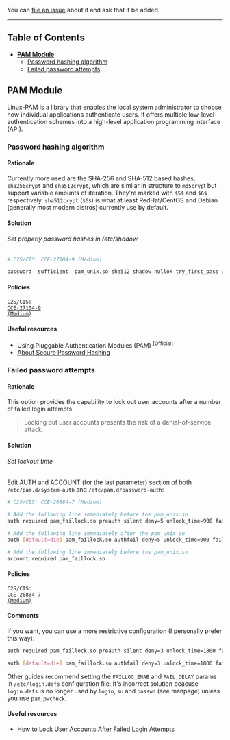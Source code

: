 You can [file an issue](https://github.com/trimstray/the-practical-linux-hardening-guide/issues) about it and ask that it be added.

---

## Table of Contents

- **[PAM Module](#pam-module)**
  * [Password hashing algorithm](#password-hashing-algorithm)
  * [Failed password attempts](#failed-password-attempts)

## PAM Module

Linux-PAM is a library that enables the local system administrator to choose how individual applications authenticate users. It offers multiple low-level authentication schemes into a high-level application programming interface (API).

### Password hashing algorithm

#### Rationale

Currently more used are the SHA-256 and SHA-512 based hashes, `sha256crypt` and `sha512crypt`, which are similar in structure to `md5cryp`t but support variable amounts of iteration. They're marked with `$5$` and `$6$` respectively. `sha512crypt` (`$6$`) is what at least RedHat/CentOS and Debian (generally most modern distros)  currently use by default.

#### Solution

###### Set properly password hashes in /etc/shadow

```bash
# C2S/CIS: CCE-27104-9 (Medium)

password  sufficient  pam_unix.so sha512 shadow nullok try_first_pass use_authtok
```

#### Policies

<code>C2S/CIS: <a href="https://static.open-scap.org/ssg-guides/ssg-rhel7-guide-C2S.html#xccdf_org.ssgproject.content_rule_set_password_hashing_algorithm_systemauth">CCE-27104-9 (Medium)</a></code>

#### Useful resources

- [Using Pluggable Authentication Modules (PAM)](https://access.redhat.com/documentation/en-us/red_hat_enterprise_linux/6/html/managing_smart_cards/pluggable_authentication_modules) <sup>[Official]</sup>
- [About Secure Password Hashing](https://security.blogoverflow.com/2013/09/about-secure-password-hashing/)

### Failed password attempts

#### Rationale

This option provides the capability to lock out user accounts after a number of failed login attempts.

  > Locking out user accounts presents the risk of a denial-of-service attack.

#### Solution

###### Set lockout time

Edit AUTH and ACCOUNT (for the last parameter) section of both `/etc/pam.d/system-auth` and `/etc/pam.d/password-auth`:

```bash
# C2S/CIS: CCE-26884-7 (Medium)

# Add the following line immediately before the pam_unix.so
auth required pam_faillock.so preauth silent deny=5 unlock_time=900 fail_interval=900

# Add the following line immediately after the pam_unix.so
auth [default=die] pam_faillock.so authfail deny=5 unlock_time=900 fail_interval=900

# Add the following line immediately before the pam_unix.so
account required pam_faillock.so
```

#### Policies

<code>C2S/CIS: <a href="https://static.open-scap.org/ssg-guides/ssg-rhel7-guide-C2S.html#xccdf_org.ssgproject.content_rule_accounts_passwords_pam_faillock_unlock_time">CCE-26884-7 (Medium)</a></code>

#### Comments

If you want, you can use a more restrictive configuration (I personally prefer this way):

```bash
auth required pam_faillock.so preauth silent deny=3 unlock_time=1800 fail_interval=900

auth [default=die] pam_faillock.so authfail deny=3 unlock_time=1800 fail_interval=900
```

Other guides recommend setting the `FAILLOG_ENAB` and `FAIL_DELAY` params in `/etc/login.defs` configuration file. It's incorrect solution beacuse `login.defs` is no longer used by `login`, `su` and `passwd` (see manpage) unless you use `pam_pwcheck`.

#### Useful resources

- [How to Lock User Accounts After Failed Login Attempts](https://www.tecmint.com/lock-user-accounts-after-failed-login-attempts-in-linux/)
